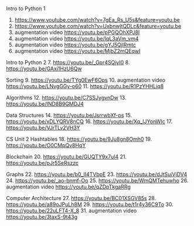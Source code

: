 Intro to Python 1
1. https://www.youtube.com/watch?v=7gEa_Rs_U5s&feature=youtu.be
2. https://www.youtube.com/watch?v=UxbnwjtQDLc&feature=youtu.be
3. augmentation video https://youtu.be/pPGQOhXPJ8I
4. augmentation video https://youtu.be/IqL3aVm_vm4
5. augmentation video https://youtu.be/gYJ5QjlRmtc
6. augmentation video https://youtu.be/MjbZ2mQEqwI

Intro to Python 2
7. https://youtu.be/_Gpr4SQjyI0
8. https://youtu.be/GAxi1HzU6Qw


Sorting
9. https://youtu.be/TYg0EwF6Ops
10. augmentation video https://youtu.be/LNvgGGy-o60
11. https://youtu.be/R1PzYHHLiq8

Algorithms
12. https://youtu.be/C7SSJygvnDw
13. https://youtu.be/IND8B9GMDJ4

Data Structures
14. https://youtu.be/JsrrwbXf-ps
15. https://youtu.be/xDLYQRV8nCQ
16. https://youtu.be/Xq_lJYonWIc
17. https://youtu.be/VJrTLv2VH3Y

CS Unit 2
Hashtables
18. https://youtu.be/9Ju8gn8Omh0
19. https://youtu.be/O0CMpQv8HqY

Blockchain
20. https://youtu.be/GUQTY9x7ul4
21. https://youtu.be/pJr5SeRszzc

Graphs
22. https://youtu.be/b0_II4TVbpE
23. https://youtu.be/dJtSuiVjDV4
24. https://youtu.be/_ao-bnmf-Oo
25. https://youtu.be/WmQMTehuwho
26. augmentation video https://youtu.be/qZDpTkgaRRg

Computer Architecture
27. https://youtu.be/BC01XSGV85s
28. https://youtu.be/a89oJPuLh8M
29. https://youtu.be/t1r4y36C9To
30. https://youtu.be/22uLFT4-X_8
31. augmentation video https://youtu.be/3taxS-9t43g

